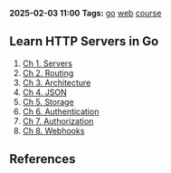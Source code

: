 **2025-02-03 11:00**
**Tags:** [go](../3%20-%20indexes/go.md) [web](../2%20-%20tags/web.md) [course](../2%20-%20tags/course.md)

## Learn HTTP Servers in Go
1. [Ch 1. Servers](Ch%201.%20Servers.md)
2. [Ch 2. Routing](Ch%202.%20Routing.md)
3. [Ch 3. Architecture](Ch%203.%20Architecture.md)
4. [Ch 4. JSON](https://www.boot.dev/lessons/eb030acc-ef30-4bf9-89ae-7b16ba09691c)
5. [Ch 5. Storage](Ch%205.%20Storage.md)
6. [Ch 6. Authentication](Ch%206.%20Authentication.md)
7. [Ch 7. Authorization](Ch%207.%20Authorization.md)
8. [Ch 8. Webhooks](Ch%208.%20Webhooks.md)



## References